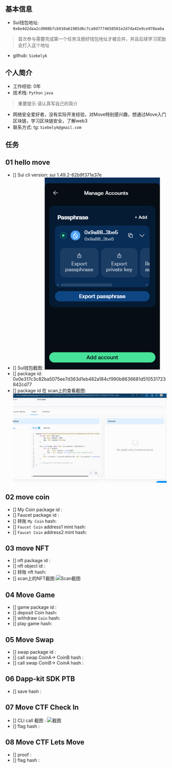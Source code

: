 ## 基本信息
- Sui钱包地址: `0x6e4d2daa2cd908bfcb910a61985d6c7ca9d7774658501e2d7da42e9ce978ea6a`
> 首次参与需要完成第一个任务注册好钱包地址才被合并，并且后续学习奖励会打入这个地址
- github: `Siebelyk`

## 个人简介
- 工作经验: 0年
- 技术栈: `Python` `java`
> 重要提示 请认真写自己的简介
- 网络安全爱好者，没有实际开发经验，对Move特别感兴趣，想通过Move入门区块链，学习区块链安全，了解web3
- 联系方式: tg: `Siebelyk@gmail.com` 

## 任务

##   01 hello move  
- [] Sui cli version: sui 1.49.2-62b9f371e37e
- [] Sui钱包截图: ![Sui钱包截图](./images/img.png)
- [] package id: 0x0e317c3c82ba5075ee7d363d1eb482a184cf990b8636681d510531723842cd77
- [] package id 在 scan上的查看截图:![Scan截图](./images/img_1.png)

##   02 move coin
- [] My Coin package id : 
- [] Faucet package id : 
- [] 转账 `My Coin` hash:
- [] `Faucet Coin` address1 mint hash:
- [] `Faucet Coin` address2 mint hash:

##   03 move NFT
- [] nft package id :
- [] nft object id : 
- [] 转账 nft  hash:
- [] scan上的NFT截图:![Scan截图](./images/你的图片地址)

##   04 Move Game
- [] game package id :
- [] deposit Coin hash:
- [] withdraw `Coin` hash:
- [] play game hash:

##   05 Move Swap
- [] swap package id :
- [] call swap CoinA-> CoinB  hash :
- [] call swap CoinB-> CoinA  hash :

##   06 Dapp-kit SDK PTB
- [] save hash :

##   07 Move CTF Check In
- [] CLI call 截图 : ![截图](./images/你的图片地址)
- [] flag hash :

##   08 Move CTF Lets Move
- [] proof : 
- [] flag hash :


